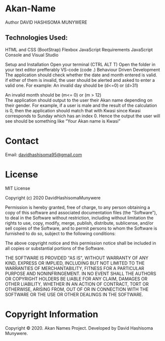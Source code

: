 # Akan-Name
Author
DAVID HASHISOMA MUNYWERE

## Technologies Used:
HTML and CSS (BootStrap)
Flexbox
JavaScript
Requirements
JavaScript Console and Visual Studio

Setup and Installation
Open your terminal (CTRL ALT T)
Open the folder in your text editor prefferably VS-code (code .)
Behaviour Driven Development
The application should check whether the date and month entered is valid. if either of them is invalid, the user should be alerted and asked to enter a valid one. For example: An invalid day should be (d<=0) or (d>31)

 An invalid month should be (m<= 0) or (m > 12)  
The application should output to the user their Akan name depending on their gender. For example, if a user is male and the result of the calculation is 0, then the application should match that with Kwasi since Kwasi corresponds to Sunday which has an index 0. Hence the output the user will see should be something like “Your Akan name is Kwasi”

# Contact
Email: davidhashisoma95@gmail.com

# License
MIT License

Copyright (c) 2020 DavidHashisomaMunywere

Permission is hereby granted, free of charge, to any person obtaining a copy of this software and associated documentation files (the "Software"), to deal in the Software without restriction, including without limitation the rights to use, copy, modify, merge, publish, distribute, sublicense, and/or sell copies of the Software, and to permit persons to whom the Software is furnished to do so, subject to the following conditions:

The above copyright notice and this permission notice shall be included in all copies or substantial portions of the Software.

THE SOFTWARE IS PROVIDED "AS IS", WITHOUT WARRANTY OF ANY KIND, EXPRESS OR IMPLIED, INCLUDING BUT NOT LIMITED TO THE WARRANTIES OF MERCHANTABILITY, FITNESS FOR A PARTICULAR PURPOSE AND NONINFRINGEMENT. IN NO EVENT SHALL THE AUTHORS OR COPYRIGHT HOLDERS BE LIABLE FOR ANY CLAIM, DAMAGES OR OTHER LIABILITY, WHETHER IN AN ACTION OF CONTRACT, TORT OR OTHERWISE, ARISING FROM, OUT OF OR IN CONNECTION WITH THE SOFTWARE OR THE USE OR OTHER DEALINGS IN THE SOFTWARE.

# Copyright Information
Copyright © 2020. Akan Names Project. Developed by David Hashisoma Munywere.
